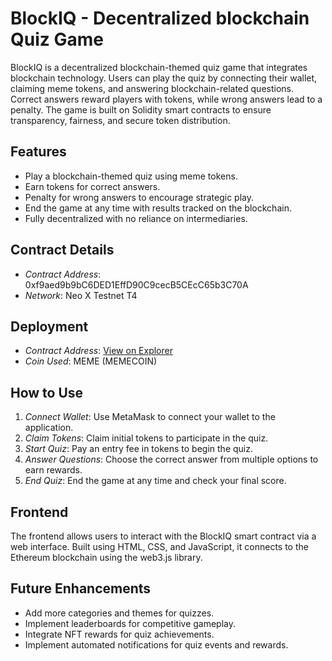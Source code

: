 # BlockIQ - Decentralized blockchain Quiz Game

BlockIQ is a decentralized blockchain-themed quiz game that integrates blockchain technology. Users can play the quiz by connecting their wallet, claiming meme tokens, and answering blockchain-related questions. Correct answers reward players with tokens, while wrong answers lead to a penalty. The game is built on Solidity smart contracts to ensure transparency, fairness, and secure token distribution.

## Features
- Play a blockchain-themed quiz using meme tokens.
- Earn tokens for correct answers.
- Penalty for wrong answers to encourage strategic play.
- End the game at any time with results tracked on the blockchain.
- Fully decentralized with no reliance on intermediaries.

## Contract Details
- *Contract Address*: 0xf9aed9b9bC6DED1EffD90C9cecB5CEcC65b3C70A
- *Network*: Neo X Testnet T4

## Deployment
- *Contract Address*: [View on Explorer](https://xt4scan.ngd.network/address/0xf9aed9b9bC6DED1EffD90C9cecB5CEcC65b3C70A)
- *Coin Used*: MEME (MEMECOIN)

## How to Use
1. *Connect Wallet*: Use MetaMask to connect your wallet to the application.
2. *Claim Tokens*: Claim initial tokens to participate in the quiz.
3. *Start Quiz*: Pay an entry fee in tokens to begin the quiz.
4. *Answer Questions*: Choose the correct answer from multiple options to earn rewards.
5. *End Quiz*: End the game at any time and check your final score.

## Frontend
The frontend allows users to interact with the BlockIQ smart contract via a web interface. Built using HTML, CSS, and JavaScript, it connects to the Ethereum blockchain using the web3.js library.

## Future Enhancements
- Add more categories and themes for quizzes.
- Implement leaderboards for competitive gameplay.
- Integrate NFT rewards for quiz achievements.
- Implement automated notifications for quiz events and rewards.
